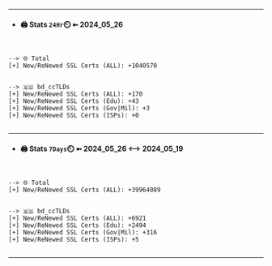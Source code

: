 

---
- #### 🖨️ **Stats** `24Hr`⏲️ ➼ 2024_05_26
```console


--> 🌐 Total
[+] New/ReNewed SSL Certs (ALL): +1040570


--> 🇧🇩 bd_ccTLDs
[+] New/ReNewed SSL Certs (ALL): +170
[+] New/ReNewed SSL Certs (Edu): +43
[+] New/ReNewed SSL Certs (Gov|Mil): +3
[+] New/ReNewed SSL Certs (ISPs): +0


```

---
- #### 🖨️ **Stats** `7Days`⏲️ ➼ 2024_05_26 <--> 2024_05_19
```console


--> 🌐 Total
[+] New/ReNewed SSL Certs (ALL): +39964089


--> 🇧🇩 bd_ccTLDs
[+] New/ReNewed SSL Certs (ALL): +6921
[+] New/ReNewed SSL Certs (Edu): +2494
[+] New/ReNewed SSL Certs (Gov|Mil): +316
[+] New/ReNewed SSL Certs (ISPs): +5


```

---

